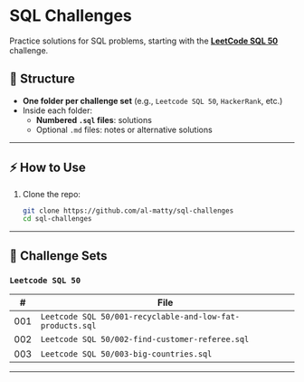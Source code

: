 # SQL Challenges

Practice solutions for SQL problems, starting with the **[LeetCode SQL 50](https://leetcode.com/studyplan/top-sql-50/)** challenge.

## 📌 Structure
- **One folder per challenge set** (e.g., `Leetcode SQL 50`, `HackerRank`, etc.)
- Inside each folder:
  - **Numbered `.sql` files**: solutions
  - Optional `.md` files: notes or alternative solutions

---

## ⚡ How to Use
1. Clone the repo:
   ```bash
   git clone https://github.com/al-matty/sql-challenges
   cd sql-challenges

---
   
## 📂 Challenge Sets

### `Leetcode SQL 50`
| #   | File |
|-----|------|
| 001 | `Leetcode SQL 50/001-recyclable-and-low-fat-products.sql` |
| 002 | `Leetcode SQL 50/002-find-customer-referee.sql` |
| 003 | `Leetcode SQL 50/003-big-countries.sql` |

---
